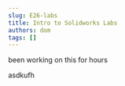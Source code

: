 ```yaml
---
slug: E26-labs
title: Intro to Solidworks Labs
authors: dom
tags: []
---
```


been working on this for hours

<!-- truncate -->
asdkufh